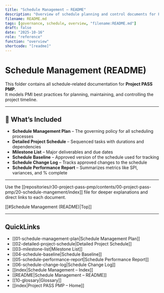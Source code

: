 ```yaml
---
title: "Schedule Management – README"
description: "Overview of schedule planning and control documents for Project PASS PMP."
filename: README.md
tags: [governance, schedule, overview, "filename:README.md"]
draft: false
date: "2025-10-16"
role: "reference"
function: "overview"
shortcode: "[readme]"
---
```



# Schedule Management (README)

This folder contains all schedule-related documentation for **Project PASS PMP**.  
It models PMI best practices for planning, maintaining, and controlling the project timeline.

---

## 🧱 What’s Included

- **Schedule Management Plan** – The governing policy for all scheduling processes
- **Detailed Project Schedule** – Sequenced tasks with durations and dependencies
- **Milestone List** – Major deliverables and due dates
- **Schedule Baseline** – Approved version of the schedule used for tracking
- **Schedule Change Log** – Tracks approved changes to the schedule
- **Schedule Performance Report** – Summarizes metrics like SPI, variances, and % complete

---

Use the [[repositories/r30-project-pass-pmp/contents/00-project-pass-pmp/20-schedule-mangement/index]] file for deeper explanations and direct links to each document.

[[#Schedule Management (README)|Top]]

---

## QuickLinks
- [[01-schedule-management-plan|Schedule Management Plan]]
- [[02-detailed-project-schedule|Detailed Project Schedule]]
- [[03-milestone-list|Milestone List]]
- [[04-schedule-baseline|Schedule Baseline]]
- [[05-schedule-performance-report|Schedule Performance Report]]
- [[06-schedule-change-log|Schedule Change Log]]
- [[index|Schedule Management – Index]]
- [[README|Schedule Management – README]]
- [[10-glossary|Glossary]]
- [[index|Project PASS PMP – Home]]
